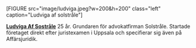 
[FIGURE src="image/ludviga.jpeg?w=200&h=200" class="left" caption="Ludviga af solstråle"]


 <a href=https://plus.google.com/101196514892086552893 rel=author><strong>Ludviga Af Sostråle</strong></a> 25 år. Grundaren för advokatfirman Solstråle.
 Startade företaget direkt efter juristexamen i Uppsala och specifierar sig även på Affärsjuridik.
